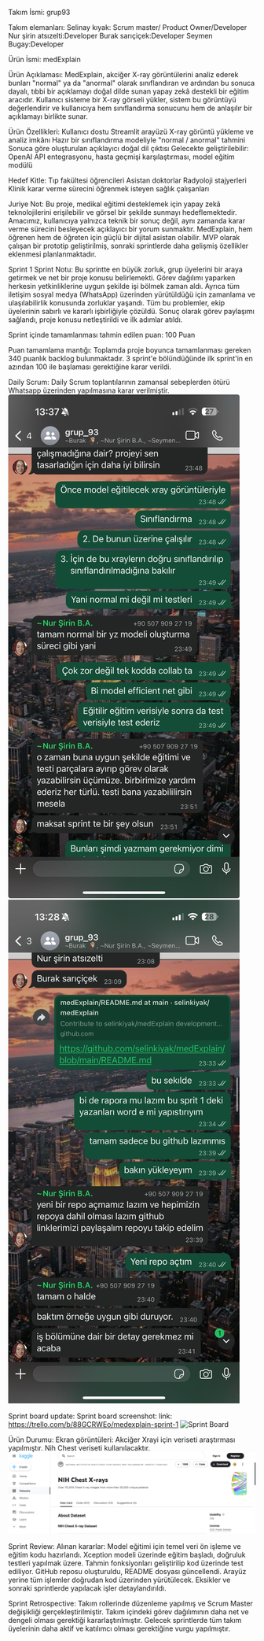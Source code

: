Takım İsmi:
grup93

Takım elemanları:
Selinay kıyak: Scrum master/ Product Owner/Developer
Nur şirin atsızelti:Developer
Burak sarıçiçek:Developer
Seymen Bugay:Developer

Ürün İsmi:
medExplain

Ürün Açıklaması:
MedExplain, akciğer X-ray görüntülerini analiz ederek bunları "normal" ya da "anormal" olarak sınıflandıran ve ardından bu sonuca dayalı, tıbbi bir açıklamayı doğal dilde sunan yapay zekâ destekli bir eğitim aracıdır. Kullanıcı sisteme bir X-ray görseli yükler, sistem bu görüntüyü değerlendirir ve kullanıcıya hem sınıflandırma sonucunu hem de anlaşılır bir açıklamayı birlikte sunar.

Ürün Özellikleri:
Kullanıcı dostu Streamlit arayüzü
X-ray görüntü yükleme ve analiz imkânı
Hazır bir sınıflandırma modeliyle "normal / anormal" tahmini
Sonuca göre oluşturulan açıklayıcı doğal dil çıktısı
Gelecekte geliştirilebilir: OpenAI API entegrasyonu, hasta geçmişi karşılaştırması, model eğitim modülü

Hedef Kitle:
Tıp fakültesi öğrencileri
Asistan doktorlar
Radyoloji stajyerleri
Klinik karar verme sürecini öğrenmek isteyen sağlık çalışanları

Juriye Not:
Bu proje, medikal eğitimi desteklemek için yapay zekâ teknolojilerini erişilebilir ve görsel bir şekilde sunmayı hedeflemektedir. Amacımız, kullanıcıya yalnızca teknik bir sonuç değil, aynı zamanda karar verme sürecini besleyecek açıklayıcı bir yorum sunmaktır. MedExplain, hem öğrenen hem de öğreten için güçlü bir dijital asistan olabilir. MVP olarak çalışan bir prototip geliştirilmiş, sonraki sprintlerde daha gelişmiş özellikler eklenmesi planlanmaktadır.

Sprint 1
Sprint Notu: Bu sprintte en büyük zorluk, grup üyelerini bir araya getirmek ve net bir proje konusu belirlemekti. Görev dağılımı yaparken herkesin yetkinliklerine uygun şekilde işi bölmek zaman aldı. Ayrıca tüm iletişim sosyal medya (WhatsApp) üzerinden yürütüldüğü için zamanlama ve ulaşılabilirlik konusunda zorluklar yaşandı.
Tüm bu problemler, ekip üyelerinin sabırlı ve kararlı işbirliğiyle çözüldü. Sonuç olarak görev paylaşımı sağlandı, proje konusu netleştirildi ve ilk adımlar atıldı.

Sprint içinde tamamlanması tahmin edilen puan: 100 Puan

Puan tamamlama mantığı: Toplamda proje boyunca tamamlanması gereken 340 puanlık backlog bulunmaktadır. 3 sprint'e bölündüğünde ilk sprint'in en azından 100 ile başlaması gerektiğine karar verildi.

Daily Scrum: Daily Scrum toplantılarının zamansal sebeplerden ötürü Whatsapp üzerinden yapılmasına karar verilmiştir. 
![Whatsapp1](WhatsApp%20Image%202025-07-07%20at%2013.37.34.jpeg)
![whatsapp2](WhatsApp%20Image%202025-07-07%20at%2013.28.40.jpeg)



Sprint board update: Sprint board screenshot:
link: https://trello.com/b/88GCRWEo/medexplain-sprint-1
![Sprint Board](Ekran%20Resmi%202025-07-04%2023.59.03.png)

Ürün Durumu: Ekran görüntüleri:
Akciğer Xrayi için veriseti araştırması yapılmıştır. Nih Chest veriseti kullanılacaktır.
![NİHCHEST](Ekran%20Resmi%202025-07-07%2013.52.05.png)


Sprint Review:
Alınan kararlar:
Model eğitimi için temel veri ön işleme ve eğitim kodu hazırlandı.
Xception modeli üzerinde eğitim başladı, doğruluk testleri yapılmak üzere.
Tahmin fonksiyonları geliştirilip kod üzerinde test ediliyor.
GitHub reposu oluşturuldu, README dosyası güncellendi.
Arayüz yerine tüm işlemler doğrudan kod üzerinden yürütülecek.
Eksikler ve sonraki sprintlerde yapılacak işler detaylandırıldı.

Sprint Retrospective:
Takım rollerinde düzenleme yapılmış ve Scrum Master değişikliği gerçekleştirilmiştir.
Takım içindeki görev dağılımının daha net ve dengeli olması gerektiği kararlaştırılmıştır.
Gelecek sprintlerde tüm takım üyelerinin daha aktif ve katılımcı olması gerektiğine vurgu yapılmıştır.




